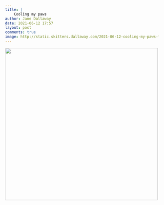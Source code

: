 ```yaml
---
title: |
    Cooling my paws
author: Jane Dallaway
date: 2021-06-12 17:57
layout: post
comments: true
image: http://static.skitters.dallaway.com/2021-06-12-cooling-my-paws-fullsize-0.jpeg
---
```




<a href="http://static.skitters.dallaway.com/2021-06-12-cooling-my-paws-fullsize-0.jpeg"><img src="http://static.skitters.dallaway.com/2021-06-12-cooling-my-paws-thumb-0.jpeg" width="500" height="500"></a>

